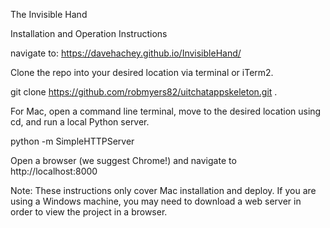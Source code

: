The Invisible Hand

Installation and Operation Instructions

navigate to:
https://davehachey.github.io/InvisibleHand/

Clone the repo into your desired location via terminal or iTerm2.

git clone https://github.com/robmyers82/uitchatappskeleton.git .

For Mac, open a command line terminal, move to the desired location using cd, and run a local Python server.

python -m SimpleHTTPServer

Open a browser (we suggest Chrome!) and navigate to http://localhost:8000

Note: These instructions only cover Mac installation and deploy. If you are using a Windows machine, you may need to download a web server in order to view the project in a browser.